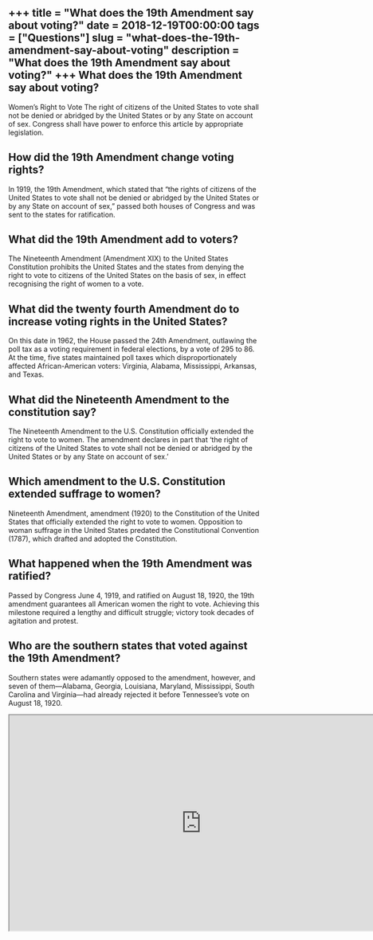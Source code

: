 +++
title = "What does the 19th Amendment say about voting?"
date = 2018-12-19T00:00:00
tags = ["Questions"]
slug = "what-does-the-19th-amendment-say-about-voting"
description = "What does the 19th Amendment say about voting?"
+++
What does the 19th Amendment say about voting?
----------------------------------------------

Women’s Right to Vote The right of citizens of the United States to vote shall not be denied or abridged by the United States or by any State on account of sex. Congress shall have power to enforce this article by appropriate legislation.

How did the 19th Amendment change voting rights?
------------------------------------------------

In 1919, the 19th Amendment, which stated that “the rights of citizens of the United States to vote shall not be denied or abridged by the United States or by any State on account of sex,” passed both houses of Congress and was sent to the states for ratification.

What did the 19th Amendment add to voters?
------------------------------------------

The Nineteenth Amendment (Amendment XIX) to the United States Constitution prohibits the United States and the states from denying the right to vote to citizens of the United States on the basis of sex, in effect recognising the right of women to a vote.

What did the twenty fourth Amendment do to increase voting rights in the United States?
---------------------------------------------------------------------------------------

On this date in 1962, the House passed the 24th Amendment, outlawing the poll tax as a voting requirement in federal elections, by a vote of 295 to 86. At the time, five states maintained poll taxes which disproportionately affected African-American voters: Virginia, Alabama, Mississippi, Arkansas, and Texas.

What did the Nineteenth Amendment to the constitution say?
----------------------------------------------------------

The Nineteenth Amendment to the U.S. Constitution officially extended the right to vote to women. The amendment declares in part that ‘the right of citizens of the United States to vote shall not be denied or abridged by the United States or by any State on account of sex.’

Which amendment to the U.S. Constitution extended suffrage to women?
--------------------------------------------------------------------

Nineteenth Amendment, amendment (1920) to the Constitution of the United States that officially extended the right to vote to women. Opposition to woman suffrage in the United States predated the Constitutional Convention (1787), which drafted and adopted the Constitution.

What happened when the 19th Amendment was ratified?
---------------------------------------------------

Passed by Congress June 4, 1919, and ratified on August 18, 1920, the 19th amendment guarantees all American women the right to vote. Achieving this milestone required a lengthy and difficult struggle; victory took decades of agitation and protest.

Who are the southern states that voted against the 19th Amendment?
------------------------------------------------------------------

Southern states were adamantly opposed to the amendment, however, and seven of them—Alabama, Georgia, Louisiana, Maryland, Mississippi, South Carolina and Virginia—had already rejected it before Tennessee’s vote on August 18, 1920.

<iframe allow="accelerometer; autoplay; clipboard-write; encrypted-media; gyroscope; picture-in-picture" allowfullscreen="" class="__youtube_prefs__  epyt-is-override  no-lazyload" data-no-lazy="1" data-origheight="433" data-origwidth="770" data-skipgform_ajax_framebjll="" height="433" id="_ytid_26328" loading="lazy" src="https://www.youtube.com/embed/P9zvmR-bDhw?enablejsapi=1&autoplay=0&cc_load_policy=0&cc_lang_pref=&iv_load_policy=1&loop=0&modestbranding=0&rel=1&fs=1&playsinline=0&autohide=2&theme=dark&color=red&controls=1&" title="YouTube player" width="770"></iframe>